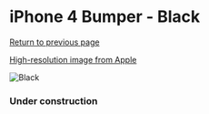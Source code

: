 # iPhone 4 Bumper - Black

[Return to previous page](/iphone_4)

[High-resolution image from Apple](https://store.storeimages.cdn-apple.com/8756/as-images.apple.com/is/MC839?wid=4500&hei=4500&fmt=png)

<div style="width: 384px"><img src="/everyphone/MC839.png" alt="Black"></div>

### Under construction
